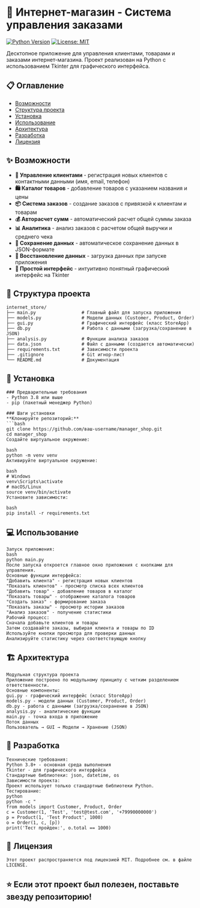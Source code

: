 # 🏪 Интернет-магазин - Система управления заказами

[![Python Version](https://img.shields.io/badge/python-3.8+-blue.svg)](https://www.python.org/downloads/)
[![License: MIT](https://img.shields.io/badge/License-MIT-yellow.svg)](https://opensource.org/licenses/MIT)

Десктопное приложение для управления клиентами, товарами и заказами интернет-магазина. Проект реализован на Python с использованием Tkinter для графического интерфейса.

## 📋 Оглавление

- [Возможности](#section1)
- [Структура проекта](#section2)
- [Установка](#section3)
- [Использование](#section4)
- [Архитектура](#section5)
- [Разработка](#section6)
- [Лицензия](#section7)

<a name="section1"></a>

## ✨ Возможности

- **👥 Управление клиентами** - регистрация новых клиентов с контактными данными (имя, email, телефон)
- **🛍️ Каталог товаров** - добавление товаров с указанием названия и цены
- **📦 Система заказов** - создание заказов с привязкой к клиентам и товарам
- **💰 Авторасчет сумм** - автоматический расчет общей суммы заказа
- **📊 Аналитика** - анализ заказов с расчетом общей выручки и среднего чека
- **💾 Сохранение данных** - автоматическое сохранение данных в JSON-формате
- **🔄 Восстановление данных** - загрузка данных при запуске приложения
- **🎯 Простой интерфейс** - интуитивно понятный графический интерфейс на Tkinter

<a name="section2"></a>
## 📁 Структура проекта
```
internet_store/
├── main.py                 # Главный файл для запуска приложения
├── models.py               # Модели данных (Customer, Product, Order)
├── gui.py                  # Графический интерфейс (класс StoreApp)
├── db.py                   # Работа с данными (загрузка/сохранение в JSON)
├── analysis.py             # Функции анализа заказов
├── data.json               # Файл с данными (создается автоматически)
├── requirements.txt        # Зависимости проекта
├── .gitignore              # Git игнор-лист
└── README.md               # Документация
```
<a name="section3"></a>
## 🚀 Установка
```
### Предварительные требования
- Python 3.8 или выше
- pip (пакетный менеджер Python)

### Шаги установки
**Клонируйте репозиторий:**
```bash
git clone https://github.com/ваш-username/manager_shop.git
cd manager_shop
Создайте виртуальное окружение:

bash
python -m venv venv
Активируйте виртуальное окружение:

bash
# Windows
venv\Scripts\activate
# macOS/Linux
source venv/bin/activate
Установите зависимости:

bash
pip install -r requirements.txt
```
<a name="section4"></a>
## 💻 Использование
```
Запуск приложения:
bash
python main.py
После запуска откроется главное окно приложения с кнопками для управления.
Основные функции интерфейса:
"Добавить клиента" - регистрация новых клиентов
"Показать клиентов" - просмотр списка всех клиентов
"Добавить товар" - добавление товаров в каталог
"Показать товары" - отображение каталога товаров
"Создать заказ" - формирование заказа
"Показать заказы" - просмотр истории заказов
"Анализ заказов" - получение статистики
Рабочий процесс:
Сначала добавьте клиентов и товары
Затем создавайте заказы, выбирая клиента и товары по ID
Используйте кнопки просмотра для проверки данных
Анализируйте статистику через соответствующую кнопку
```
<a name="section5"></a>
## 🏗️ Архитектура
```
Модульная структура проекта
Приложение построено по модульному принципу с четким разделением ответственности.
Основные компоненты:
gui.py - графический интерфейс (класс StoreApp)
models.py - модели данных (Customer, Product, Order)
db.py - работа с данными (загрузка/сохранение в JSON)
analysis.py - аналитические функции
main.py - точка входа в приложение
Поток данных
Пользователь → GUI → Модели → Хранение (JSON)
```
<a name="section6"></a>
## 🔧 Разработка
```
Технические требования:
Python 3.8+ - основная среда выполнения
Tkinter - для графического интерфейса
Стандартные библиотеки: json, datetime, os
Зависимости проекта:
Проект использует только стандартные библиотеки Python.
Тестирование:
python
python -c "
from models import Customer, Product, Order
c = Customer(1, 'Test', 'test@test.com', '+79990000000')
p = Product(1, 'Test Product', 1000)
o = Order(1, c, [p])
print('Тест пройден:', o.total == 1000)
```
<a name="section7"></a>
## 📄 Лицензия
```
Этот проект распространяется под лицензией MIT. Подробнее см. в файле LICENSE.
```
## ⭐ Если этот проект был полезен, поставьте звезду репозиторию!

